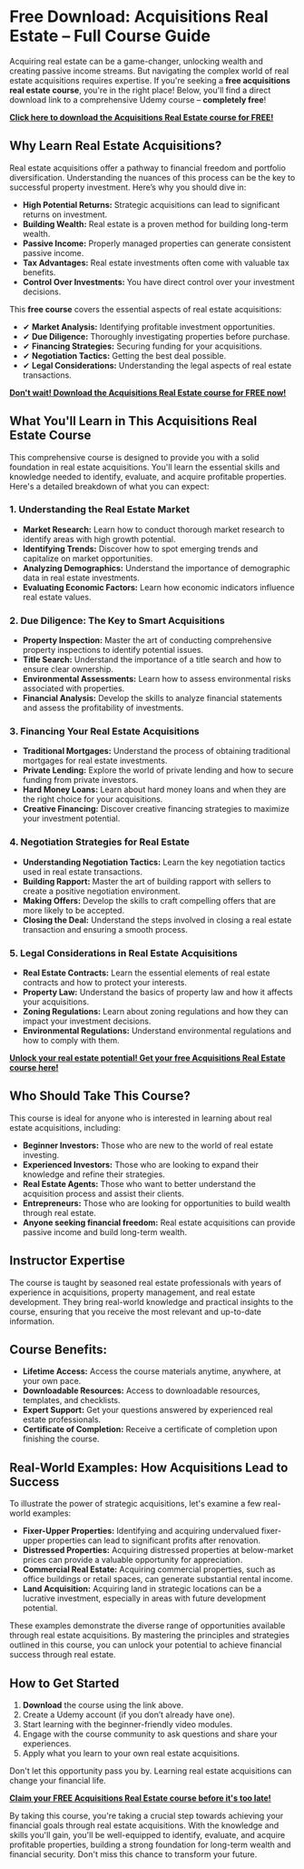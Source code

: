 # Free Download: Acquisitions Real Estate – Full Course Guide

Acquiring real estate can be a game-changer, unlocking wealth and creating passive income streams. But navigating the complex world of real estate acquisitions requires expertise. If you're seeking a **free acquisitions real estate course**, you're in the right place! Below, you'll find a direct download link to a comprehensive Udemy course – **completely free**!

[**Click here to download the Acquisitions Real Estate course for FREE!**](https://udemywork.com/acquisitions-real-estate)

## Why Learn Real Estate Acquisitions?

Real estate acquisitions offer a pathway to financial freedom and portfolio diversification. Understanding the nuances of this process can be the key to successful property investment. Here’s why you should dive in:

*   **High Potential Returns:** Strategic acquisitions can lead to significant returns on investment.
*   **Building Wealth:** Real estate is a proven method for building long-term wealth.
*   **Passive Income:** Properly managed properties can generate consistent passive income.
*   **Tax Advantages:** Real estate investments often come with valuable tax benefits.
*   **Control Over Investments:** You have direct control over your investment decisions.

This **free course** covers the essential aspects of real estate acquisitions:

*   ✔ **Market Analysis:** Identifying profitable investment opportunities.
*   ✔ **Due Diligence:** Thoroughly investigating properties before purchase.
*   ✔ **Financing Strategies:** Securing funding for your acquisitions.
*   ✔ **Negotiation Tactics:** Getting the best deal possible.
*   ✔ **Legal Considerations:** Understanding the legal aspects of real estate transactions.

[**Don't wait! Download the Acquisitions Real Estate course for FREE now!**](https://udemywork.com/acquisitions-real-estate)

## What You'll Learn in This Acquisitions Real Estate Course

This comprehensive course is designed to provide you with a solid foundation in real estate acquisitions. You'll learn the essential skills and knowledge needed to identify, evaluate, and acquire profitable properties. Here's a detailed breakdown of what you can expect:

### 1. Understanding the Real Estate Market

*   **Market Research:** Learn how to conduct thorough market research to identify areas with high growth potential.
*   **Identifying Trends:** Discover how to spot emerging trends and capitalize on market opportunities.
*   **Analyzing Demographics:** Understand the importance of demographic data in real estate investments.
*   **Evaluating Economic Factors:** Learn how economic indicators influence real estate values.

### 2. Due Diligence: The Key to Smart Acquisitions

*   **Property Inspection:** Master the art of conducting comprehensive property inspections to identify potential issues.
*   **Title Search:** Understand the importance of a title search and how to ensure clear ownership.
*   **Environmental Assessments:** Learn how to assess environmental risks associated with properties.
*   **Financial Analysis:** Develop the skills to analyze financial statements and assess the profitability of investments.

### 3. Financing Your Real Estate Acquisitions

*   **Traditional Mortgages:** Understand the process of obtaining traditional mortgages for real estate investments.
*   **Private Lending:** Explore the world of private lending and how to secure funding from private investors.
*   **Hard Money Loans:** Learn about hard money loans and when they are the right choice for your acquisitions.
*   **Creative Financing:** Discover creative financing strategies to maximize your investment potential.

### 4. Negotiation Strategies for Real Estate

*   **Understanding Negotiation Tactics:** Learn the key negotiation tactics used in real estate transactions.
*   **Building Rapport:** Master the art of building rapport with sellers to create a positive negotiation environment.
*   **Making Offers:** Develop the skills to craft compelling offers that are more likely to be accepted.
*   **Closing the Deal:** Understand the steps involved in closing a real estate transaction and ensuring a smooth process.

### 5. Legal Considerations in Real Estate Acquisitions

*   **Real Estate Contracts:** Learn the essential elements of real estate contracts and how to protect your interests.
*   **Property Law:** Understand the basics of property law and how it affects your acquisitions.
*   **Zoning Regulations:** Learn about zoning regulations and how they can impact your investment decisions.
*   **Environmental Regulations:** Understand environmental regulations and how to comply with them.

[**Unlock your real estate potential! Get your free Acquisitions Real Estate course here!**](https://udemywork.com/acquisitions-real-estate)

## Who Should Take This Course?

This course is ideal for anyone who is interested in learning about real estate acquisitions, including:

*   **Beginner Investors:** Those who are new to the world of real estate investing.
*   **Experienced Investors:** Those who are looking to expand their knowledge and refine their strategies.
*   **Real Estate Agents:** Those who want to better understand the acquisition process and assist their clients.
*   **Entrepreneurs:** Those who are looking for opportunities to build wealth through real estate.
*   **Anyone seeking financial freedom:** Real estate acquisitions can provide passive income and build long-term wealth.

## Instructor Expertise

The course is taught by seasoned real estate professionals with years of experience in acquisitions, property management, and real estate development. They bring real-world knowledge and practical insights to the course, ensuring that you receive the most relevant and up-to-date information.

## Course Benefits:

*   **Lifetime Access:** Access the course materials anytime, anywhere, at your own pace.
*   **Downloadable Resources:** Access to downloadable resources, templates, and checklists.
*   **Expert Support:** Get your questions answered by experienced real estate professionals.
*   **Certificate of Completion:** Receive a certificate of completion upon finishing the course.

## Real-World Examples: How Acquisitions Lead to Success

To illustrate the power of strategic acquisitions, let's examine a few real-world examples:

*   **Fixer-Upper Properties:** Identifying and acquiring undervalued fixer-upper properties can lead to significant profits after renovation.
*   **Distressed Properties:** Acquiring distressed properties at below-market prices can provide a valuable opportunity for appreciation.
*   **Commercial Real Estate:** Acquiring commercial properties, such as office buildings or retail spaces, can generate substantial rental income.
*   **Land Acquisition:** Acquiring land in strategic locations can be a lucrative investment, especially in areas with future development potential.

These examples demonstrate the diverse range of opportunities available through real estate acquisitions. By mastering the principles and strategies outlined in this course, you can unlock your potential to achieve financial success through real estate.

## How to Get Started

1.  **Download** the course using the link above.
2.  Create a Udemy account (if you don’t already have one).
3.  Start learning with the beginner-friendly video modules.
4.  Engage with the course community to ask questions and share your experiences.
5.  Apply what you learn to your own real estate acquisitions.

Don't let this opportunity pass you by. Learning real estate acquisitions can change your financial life.

[**Claim your FREE Acquisitions Real Estate course before it's too late!**](https://udemywork.com/acquisitions-real-estate)

By taking this course, you're taking a crucial step towards achieving your financial goals through real estate acquisitions. With the knowledge and skills you'll gain, you'll be well-equipped to identify, evaluate, and acquire profitable properties, building a strong foundation for long-term wealth and financial security. Don't miss this chance to transform your future.
